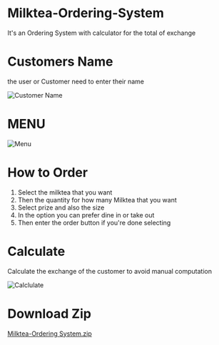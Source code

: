 # Milktea-Ordering-System
It's an Ordering System with calculator for the total of exchange
# Customers Name
the user or Customer need to enter their name  

![Customer Name](https://github.com/JuanitoTamboong/Milktea-Ordering-System/assets/93064994/1ed04435-4ab8-4cb8-b107-d26ab8bbb01b)
# MENU
![Menu](https://github.com/JuanitoTamboong/Milktea-Ordering-System/assets/93064994/a8c49e27-8a8e-4db6-8ce3-82f97d921345)
# How to Order 

1. Select the milktea that you want
2. Then the quantity for how many Milktea that you want
3. Select prize and also the size
4. In the option you can prefer dine in or take out
5. Then enter the order button if you're done selecting

# Calculate
Calculate the exchange of the customer to avoid manual computation

![Calclulate](https://github.com/JuanitoTamboong/Milktea-Ordering-System/assets/93064994/194c4622-b1a7-4050-94d1-7e816ef48175)

# Download Zip 
[Milktea-Ordering System.zip](https://github.com/JuanitoTamboong/Milktea-Ordering-System/files/14647483/Milktea-Ordering.System.zip)
